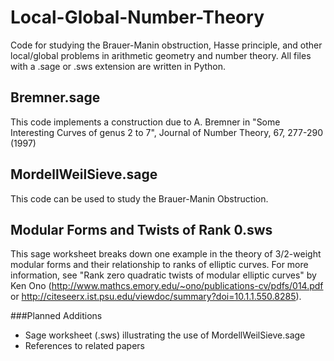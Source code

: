 # Local-Global-Number-Theory
Code for studying the Brauer-Manin obstruction, Hasse principle, and other local/global problems in arithmetic geometry and number theory.  All files with a .sage or .sws extension are written in Python.

## Bremner.sage
This code implements a construction due to A. Bremner in "Some Interesting Curves of genus 2 to 7", Journal of Number Theory, 67, 277-290 (1997)

## MordellWeilSieve.sage
This code can be used to study the Brauer-Manin Obstruction.

## Modular Forms and Twists of Rank 0.sws
This sage worksheet breaks down one example in the theory of 3/2-weight modular forms and their relationship to ranks of elliptic curves.  For more information, see "Rank zero quadratic twists of modular elliptic curves" by Ken Ono (http://www.mathcs.emory.edu/~ono/publications-cv/pdfs/014.pdf or http://citeseerx.ist.psu.edu/viewdoc/summary?doi=10.1.1.550.8285).  

###Planned Additions
- Sage worksheet (.sws) illustrating the use of MordellWeilSieve.sage
- References to related papers
